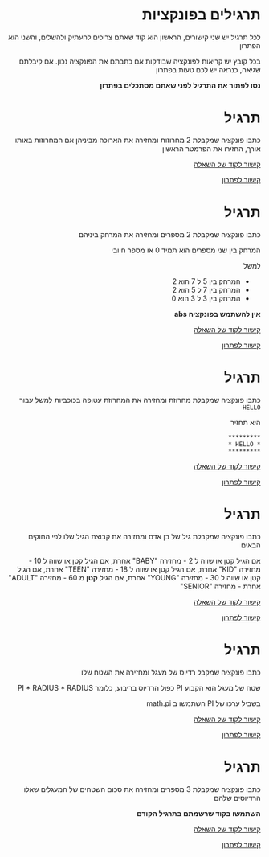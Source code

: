 <div dir="rtl">

תרגילים בפונקציות
================

לכל תרגיל יש שני קישורים, הראשון הוא קוד שאתם צריכים להעתיק ולהשלים, והשני הוא הפתרון

בכל קובץ יש קריאות לפונקציה שבודקות אם כתבתם את הפונקציה נכון. אם קיבלתם שגיאה, כנראה יש לכם טעות בפתרון

**נסו לפתור את התרגיל לפני שאתם מסתכלים בפתרון** 

# תרגיל 
כתבו פונקציה שמקבלת 2 מחרוזות ומחזירה את הארוכה מביניהן
אם המחרוזות באותו אורך, החזירו את הפרמטר הראשון

[קישור לקוד של השאלה](./find_longest_ex.py)

[קישור לפתרון](./find_longest_sol.py)

# תרגיל 
כתבו פונקציה שמקבלת 2 מספרים ומחזירה את המרחק ביניהם

המרחק בין שני מספרים הוא תמיד 0 או מספר חיובי

למשל

* המרחק בין 5 ל 7 הוא 2
* המרחק בין 7 ל 5 הוא 2
* המרחק בין 3 ל 3 הוא 0

**אין להשתמש בפונקציה abs**

[קישור לקוד של השאלה](./get_distance_ex.py)

[קישור לפתרון](./get_distance_sol.py)

# תרגיל 
כתבו פונקציה שמקבלת מחרוזת ומחזירה את המחרוזת עטופה בכוכביות 
למשל עבור `HELLO` 

היא תחזיר
```
*********
* HELLO *
*********
``` 
[קישור לקוד של השאלה](./add_stars_ex.py)

[קישור לפתרון](./add_stars_sol.py)



# תרגיל 
כתבו פונקציה שמקבלת גיל של בן אדם ומחזירה את קבוצת הגיל שלו לפי החוקים הבאים

אם הגיל קטן או שווה ל 2 - מחזירה "BABY"
אחרת, אם הגיל קטן או שווה ל 10 - מחזירה "KID"
אחרת, אם הגיל קטן או שווה ל 18 - מחזירה "TEEN"
אחרת, אם הגיל קטן או שווה ל 30 - מחזירה "YOUNG"
אחרת, אם הגיל **קטן** מ 60 - מחזירה "ADULT"
אחרת - מחזירה "SENIOR"

[קישור לקוד של השאלה](./age_group_ex.py)

[קישור לפתרון](./age_group_sol.py)




# תרגיל 
כתבו פונקציה שמקבל רדיוס של מעגל ומחזירה את השטח שלו

שטח של מעגל הוא הקבוע PI כפול הרדיוס בריבוע, כלומר PI * RADIUS * RADIUS

בשביל ערכו של PI השתמשו ב math.pi

[קישור לקוד של השאלה](./get_circle_area_ex.py)

[קישור לפתרון](./get_circle_area_sol.py)


# תרגיל 
כתבו פונקציה שמקבלת 3 מספרים ומחזירה את סכום השטחים של המעגלים שאלו הרדיוסים שלהם

**השתמשו בקוד שרשמתם בתרגיל הקודם**

[קישור לקוד של השאלה](./sum_circles_areas_ex.py)

[קישור לפתרון](./sum_circles_areas_sol.py)
